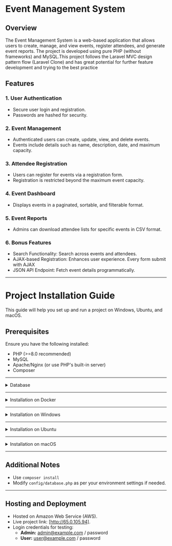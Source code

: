 # Event Management System

## Overview

The Event Management System is a web-based application that allows users to create, manage, and view events, register attendees, and generate event reports. The project is developed using pure PHP (without frameworks) and MySQL.This project follows the Laravel MVC design pattern flow (Laravel Clone) and has great potential for further feature development and trying to the best practice

## Features

### 1. User Authentication

- Secure user login and registration.
- Passwords are hashed for security.

### 2. Event Management

- Authenticated users can create, update, view, and delete events.
- Events include details such as name, description, date, and maximum capacity.

### 3. Attendee Registration

- Users can register for events via a registration form.
- Registration is restricted beyond the maximum event capacity.

### 4. Event Dashboard

- Displays events in a paginated, sortable, and filterable format.

### 5. Event Reports

- Admins can download attendee lists for specific events in CSV format.

### 6. Bonus Features

- Search Functionality: Search across events and attendees.
- AJAX-based Registration: Enhances user experience. Every form submit with AJAX
- JSON API Endpoint: Fetch event details programmatically.

---

# Project Installation Guide

This guide will help you set up and run a project on Windows, Ubuntu, and macOS.

## Prerequisites

Ensure you have the following installed:

- PHP (>=8.0 recommended)
- MySQL
- Apache/Nginx (or use PHP's built-in server)
- Composer

---

<details>
  <summary>Database</summary>
  
  #### Check databse in project root directory
  
  <img src="https://raw.githubusercontent.com/sagor-roy/event-management/main/public/assets/src/images/screenshot.jpg" width="100%">
</details>

---

<details>
  <summary>Installation on Docker</summary>
  
## Features
- **Apache Web Server** with PHP
- **MySQL Database** for storing event data
- **phpMyAdmin** for easy database management
- **Docker Compose** for effortless setup and deployment

## Setup Instructions

### 1️ **Clone the Repository**
```sh
 git clone https://github.com/sagor-roy/event-management.git
 cd your-repo
```
### 2. Configure `.env`

Copy `.env.example` to `.env` and paste.

```sh
APP_NAME = 'Event Management'
APP_ENV = local

DB_HOST = db #container name 
DB_NAME = 'events_management'
DB_USER = root
DB_PASS = 'plzletme!n' #change the password if needed
```
**Note:** Modify these values as needed but don't change `DB_HOST` name `db`.

### 3. Run the Project with Docker Compose
```sh
docker-compose up -d
```

**This will:**
- Build the `web` service (PHP + Apache)
- Start the `db` service (MySQL)
- Start `phpMyAdmin` for database access

### 4. Run the command and install `composer`
```sh
docker compose exec -it web /bin/bash --login -c "cd /var/www/html/ && composer install"
```

### 5. Access the Application
- Web Application: http://localhost:8000
- phpMyAdmin: http://localhost:8080
  - Username: `root`
  - Password: `plzletme!n`
  

</details>

---

<details>
  <summary>Installation on Windows</summary>

### 1. Install Required Software

- Download and install [XAMPP](https://www.apachefriends.org/download.html) or [WAMP](https://www.wampserver.com/).
- Alternatively, install PHP, MySQL, and Apache manually.

### 2. Clone the Repository

```sh
 git clone https://github.com/sagor-roy/event-management.git
 cd your-repo
```

### 3. Configure `.env`

Copy `.env.example` to `.env` and update the database configuration.

```sh
APP_NAME = 'Event Management'
APP_ENV = local

DB_HOST = localhost
DB_NAME = 'events_management'
DB_USER = root
DB_PASS = 'your_password'
```

For Production (Hide Server Display Error)

```sh
APP_ENV = production
```

### 4. Start Apache & MySQL

- If using XAMPP, start Apache and MySQL from the XAMPP Control Panel.
- If manually installed, use:

```sh
 php -S localhost:8000 -t public
```

### 5. Import Database

- Open phpMyAdmin (`http://localhost/phpmyadmin`).
- Create a new database and import the `database.sql` file.

### 6. Run the Project

Open a browser and visit:

```sh
 http://localhost/your-project-folder
```

</details>

---

<details>
  <summary>Installation on Ubuntu</summary>

### 1. Install Required Packages

```sh
sudo apt update
sudo apt install apache2 php php-mysql mysql-server unzip
```

### 2. Clone the Repository

```sh
git clone https://github.com/sagor-roy/event-management.git
cd your-repo
```

### 3. Configure `.env`

Copy `.env.example` to `.env` and update the database configuration.

```sh
APP_NAME = 'Event Management'
APP_ENV = local

DB_HOST = localhost
DB_NAME = 'events_management'
DB_USER = root
DB_PASS = 'your_password'
```

For Production (Hide Server Display Error)

```sh
APP_ENV = production
```

### 4. Set Up MySQL Database

```sh
sudo mysql -u root -p
CREATE DATABASE your_database;
EXIT;
```

Import SQL file:

```sh
mysql -u root -p your_database < database.sql
```

### 5. Configure Apache

```sh
sudo cp -r your-repo /var/www/html/
sudo chmod -R 755 /var/www/html/your-repo
sudo systemctl restart apache2
```

### 6. Run the Project

Open your browser and go to:

```sh
http://localhost/your-repo
```

Or run:

```sh
 php -S localhost:8000 -t public
```

</details>

---

<details>
  <summary>Installation on macOS</summary>

### 1. Install Homebrew (if not installed)

```sh
/bin/bash -c "$(curl -fsSL https://raw.githubusercontent.com/Homebrew/install/HEAD/install.sh)"
```

### 2. Install PHP, MySQL, and Apache

```sh
brew install php mysql apache2
```

### 3. Clone the Repository

```sh
git clone https://github.com/sagor-roy/event-management.git
cd your-repo
```

### 3. Configure `.env`

Copy `.env.example` to `.env` and update the database configuration.

```sh
APP_NAME = 'Event Management'
APP_ENV = local

DB_HOST = localhost
DB_NAME = 'events_management'
DB_USER = root
DB_PASS = 'your_password'
```

For Production (Hide Server Display Error)

```sh
APP_ENV = production
```

### 5. Start MySQL and Import Database

```sh
brew services start mysql
mysql -u root -p -e "CREATE DATABASE your_database;"
mysql -u root -p your_database < database.sql
```

### 6. Run PHP's Built-in Server

```sh
php -S localhost:8000 -t public
```

Then, visit:

```sh
http://localhost:8000
```

</details>

---

## Additional Notes

- Use `composer install`
- Modify `config/database.php` as per your environment settings if needed.

---

## Hosting and Deployment

- Hosted on Amazon Web Service (AWS).
- Live project link: [http://65.0.105.94].
- Login credentials for testing:
  - **Admin:** admin@example.com / password
  - **User:** user@example.com / password
